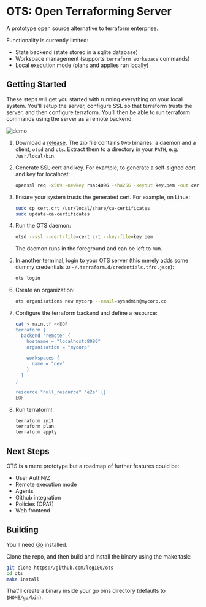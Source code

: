 # OTS: Open Terraforming Server

A prototype open source alternative to terraform enterprise.

Functionality is currently limited:

* State backend (state stored in a sqlite database)
* Workspace management (supports `terraform workspace` commands)
* Local execution mode (plans and applies run locally)

## Getting Started

These steps will get you started with running everything on your local system. You'll setup the server, configure SSL so that terraform trusts the server, and then configure terraform. You'll then be able to run terraform commands using the server as a remote backend.

![demo](https://user-images.githubusercontent.com/75728/122782051-49d58200-d2a8-11eb-93d4-87ba353033e1.gif)

1. Download a [release](https://github.com/leg100/ots/releases). The zip file contains two binaries: a daemon and a client, `otsd` and `ots`. Extract them to a directory in your `PATH`, e.g. `/usr/local/bin`.
1. Generate SSL cert and key. For example, to generate a self-signed cert and key for localhost:

    ```bash
    openssl req -x509 -newkey rsa:4096 -sha256 -keyout key.pem -out cert.crt -days 365 -nodes -subj '/CN=localhost' -addext 'subjectAltName=DNS:localhost'
    ```
    
1. Ensure your system trusts the generated cert. For example, on Linux:

    ```bash
    sudo cp cert.crt /usr/local/share/ca-certificates
    sudo update-ca-certificates
    ```
    
1. Run the OTS daemon:

    ```bash
    otsd --ssl --cert-file=cert.crt --key-file=key.pem
    ```
   
   The daemon runs in the foreground and can be left to run.
      
1. In another terminal, login to your OTS server (this merely adds some dummy credentials to `~/.terraform.d/credentials.tfrc.json`):

   ```bash
   ots login
   ```
   
1. Create an organization:

   ```bash
   ots organizations new mycorp --email=sysadmin@mycorp.co
   ```

1. Configure the terraform backend and define a resource:

    ```bash
    cat > main.tf <<EOF
    terraform {
      backend "remote" {
        hostname = "localhost:8080"
        organization = "mycorp"

        workspaces {
          name = "dev"
        }
      }
    }
    
    resource "null_resource" "e2e" {}
    EOF
    ```
    
1. Run terraform!:

   ```bash
   terraform init
   terraform plan
   terraform apply
   ```

## Next Steps

OTS is a mere prototype but a roadmap of further features could be:

* User AuthN/Z
* Remote execution mode
* Agents
* Github integration
* Policies (OPA?)
* Web frontend

## Building

You'll need [Go](https://golang.org/doc/install) installed.

Clone the repo, and then build and install the binary using the make task:

```bash
git clone https://github.com/leg100/ots
cd ots
make install
```

That'll create a binary inside your go bins directory (defaults to `$HOME/go/bin`).

